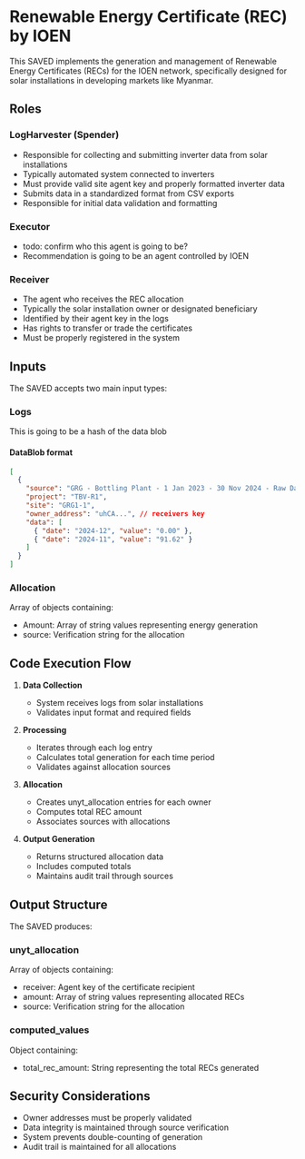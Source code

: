 # Renewable Energy Certificate (REC) by IOEN

This SAVED implements the generation and management of Renewable Energy Certificates (RECs) for the IOEN network, specifically designed for solar installations in developing markets like Myanmar.

## Roles

### LogHarvester (Spender)

- Responsible for collecting and submitting inverter data from solar installations
- Typically automated system connected to inverters
- Must provide valid site agent key and properly formatted inverter data
- Submits data in a standardized format from CSV exports
- Responsible for initial data validation and formatting

### Executor

- todo: confirm who this agent is going to be?
- Recommendation is going to be an agent controlled by IOEN

### Receiver

- The agent who receives the REC allocation
- Typically the solar installation owner or designated beneficiary
- Identified by their agent key in the logs
- Has rights to transfer or trade the certificates
- Must be properly registered in the system

## Inputs

The SAVED accepts two main input types:

### Logs

This is going to be a hash of the data blob

#### DataBlob format

```json
[
  {
    "source": "GRG - Bottling Plant - 1 Jan 2023 - 30 Nov 2024 - Raw Data",
    "project": "TBV-R1",
    "site": "GRG1-1",
    "owner_address": "uhCA...", // receivers key
    "data": [
      { "date": "2024-12", "value": "0.00" },
      { "date": "2024-11", "value": "91.62" }
    ]
  }
]
```

### Allocation

Array of objects containing:

- Amount: Array of string values representing energy generation
- source: Verification string for the allocation

## Code Execution Flow

1. **Data Collection**

   - System receives logs from solar installations
   - Validates input format and required fields

2. **Processing**

   - Iterates through each log entry
   - Calculates total generation for each time period
   - Validates against allocation sources

3. **Allocation**

   - Creates unyt_allocation entries for each owner
   - Computes total REC amount
   - Associates sources with allocations

4. **Output Generation**
   - Returns structured allocation data
   - Includes computed totals
   - Maintains audit trail through sources

## Output Structure

The SAVED produces:

### unyt_allocation

Array of objects containing:

- receiver: Agent key of the certificate recipient
- amount: Array of string values representing allocated RECs
- source: Verification string for the allocation

### computed_values

Object containing:

- total_rec_amount: String representing the total RECs generated

## Security Considerations

- Owner addresses must be properly validated
- Data integrity is maintained through source verification
- System prevents double-counting of generation
- Audit trail is maintained for all allocations
